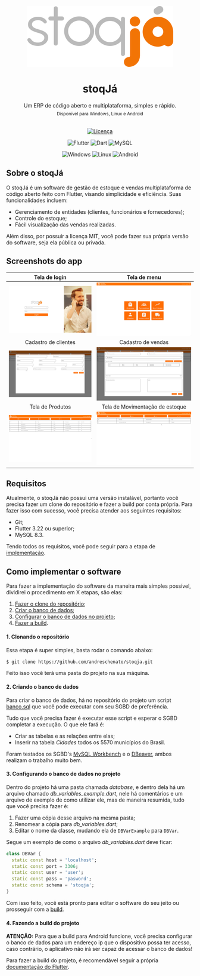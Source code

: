 <p align="center"><img src="assets/imagens/stoq.png" title="" alt="Logo"> </p>

<h1 align="center">stoqJá</h1>

<div align="center">
    Um ERP de código aberto e multiplataforma, simples e rápido.
    <br>
    <sub>Disponível para Windows, Linux e Android</sub>
</div>

<br>

<div align="center">

[![Licença](https://img.shields.io/badge/Licença-MIT-green?style=for-the-badge)](LICENSE)

![Flutter](https://img.shields.io/badge/Flutter-%2302569B.svg?style=for-the-badge&logo=Flutter&logoColor=white)
![Dart](https://img.shields.io/badge/dart-%230175C2.svg?style=for-the-badge&logo=dart&logoColor=white)
![MySQL](https://img.shields.io/badge/mysql-4479A1.svg?style=for-the-badge&logo=mysql&logoColor=white)

![Windows](https://img.shields.io/badge/Windows-0078D6?style=for-the-badge&logo=windows&logoColor=white)
![Linux](https://img.shields.io/badge/Linux-FCC624?style=for-the-badge&logo=linux&logoColor=black)
![Android](https://img.shields.io/badge/Android-3DDC84?style=for-the-badge&logo=android&logoColor=white)

</div>

## Sobre o stoqJá
O stoqJá é um software de gestão de estoque e vendas multiplataforma de código aberto feito com Flutter, visando simplicidade e eficiência. Suas funcionalidades incluem:
- Gerenciamento de entidades (clientes, funcionários e fornecedores);
- Controle do estoque;
- Fácil visualização das vendas realizadas.

Além disso, por possuir a licença MIT, você pode fazer sua própria versão do software, seja ela pública ou privada. 

## Screenshots do app

| Tela de login                              | Tela de menu                      |
|:------------------------------------------:|:---------------------------------:|
| ![](assets/docs/Login.png)                 | ![](assets/docs/Menu.png)         |
| Cadastro de clientes                       | Cadastro de vendas                |
| ![](assets/docs/CadastroCliente.png)       | ![](assets/docs/Vendas.png)       |
| Tela de Produtos                           | Tela de Movimentação de estoque   |
| ![](assets/docs/Produtos.png)              | ![](assets/docs/Estoque.png)       |


## Requisitos
Atualmente, o stoqJá não possui uma versão instalável, portanto você precisa fazer um clone do repositório e fazer a build por conta própria. Para fazer isso com sucesso, você precisa atender aos seguintes requisitos:

- Git;
- Flutter 3.22 ou superior;
- MySQL 8.3.

Tendo todos os requisitos, você pode seguir para a etapa de [implementação](#como-implementar-o-software).

## Como implementar o software
Para fazer a implementação do software da maneira mais simples possível, dividirei o procedimento em X etapas, são elas:

1. [Fazer o clone do repositório](#1-clonando-o-repositório);
2. [Criar o banco de dados](#2-criando-o-banco-de-dados);
3. [Configurar o banco de dados no projeto](#3-configurando-o-banco-de-dados-no-projeto);
4. [Fazer a build](#4-fazendo-a-build-do-projeto).

#### 1. Clonando o repositório
Essa etapa é super simples, basta rodar o comando abaixo:
``` bash
$ git clone https://github.com/andreschenato/stoqja.git
```

Feito isso você terá uma pasta do projeto na sua máquina.

#### 2. Criando o banco de dados
Para criar o banco de dados, há no repositório do projeto um script [banco.sql](banco.sql) que você pode executar com seu SGBD de preferência. 

Tudo que você precisa fazer é executar esse script e esperar o SGBD completar a execução. O que ele fará é:
- Criar as tabelas e as relações entre elas;
- Inserir na tabela *Cidades* todos os 5570 municípios do Brasil.

Foram testados os SGBD's [MySQL Workbench](https://www.mysql.com/products/workbench/) e o [DBeaver](https://dbeaver.io/download/), ambos realizam o trabalho muito bem.

#### 3. Configurando o banco de dados no projeto
Dentro do projeto há uma pasta chamada _database_, e dentro dela há um arquivo chamado _db_variables_example.dart_, nele há comentários e um arquivo de exemplo de como utilizar ele, mas de maneira resumida, tudo que você precisa fazer é:

1. Fazer uma cópia desse arquivo na mesma pasta;
2. Renomear a cópia para _db_variables.dart_;
3. Editar o nome da classe, mudando ela de `DBVarExample` para `DBVar`.

Segue um exemplo de como o arquivo _db_variables.dart_ deve ficar:
```dart
class DBVar {
  static const host = 'localhost';
  static const port = 3306;
  static const user = 'user';
  static const pass = 'pasword';
  static const schema = 'stoqja';
}
```

Com isso feito, você está pronto para editar o software do seu jeito ou prosseguir com a [build](#4-fazendo-a-build-do-projeto).

#### 4. Fazendo a build do projeto
**ATENÇÃO:** Para que a build para Android funcione, você precisa configurar o banco de dados para um endereço ip que o dispositivo possa ter acesso, caso contrário, o aplicativo não irá ser capaz de acessar o banco de dados!

Para fazer a build do projeto, é recomendável seguir a própria [documentação do Flutter](https://docs.flutter.dev/).